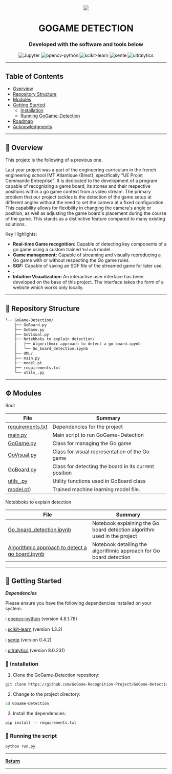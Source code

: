 <div align="center">
    <img src="static/GoStreamLogoTitleRight.png">
    <h1>GOGAME DETECTION</h1>

<h3>Developed with the software and tools below</h3>
<p align="center">
    <img src="https://img.shields.io/badge/Jupyter-F37626.svg?style=flat-square&logo=Jupyter&logoColor=white" alt="Jupyter" />
    <img src="https://img.shields.io/badge/opencv--python-4.8.1.78-blue?style=flat-square&logo=opencv" alt="opencv-python" />
    <img src="https://img.shields.io/badge/scikit--learn-1.3.2-orange?style=flat-square&logo=scikit-learn" alt="scikit-learn" />
    <img src="https://img.shields.io/badge/sente-0.4.2-yellow?style=flat-square&logoColor=white" alt="sente" />
    <img src="https://img.shields.io/badge/ultralytics-8.0.231-brightgreen?style=flat-square&logoColor=white" alt="ultralytics" />
</p>
</div>

---

## Table of Contents
- [Overview](#overview)
- [Repository Structure](#repository-structure)
- [Modules](#modules)
- [Getting Started](#getting-started)
    - [Installation](#installation)
    - [Running GoGame-Detection](#running-gogame-detection)
- [Roadmap](#roadmap)
- [Acknowledgments](#acknowledgments)


---


## 📍 Overview

This projetc is the following of a previous one.

Last year project was a part of the engineering curriculum in the french engineering school IMT Atlantique (Brest), specifically "UE Projet Commande Entreprise".
It is dedicated to the development of a program capable of recognizing a game board, its stones and their respective positions within a go game context from a video stream.
The primary problem that our project tackles is the detection of the game setup at different angles without the need to set the camera at a fixed configuration. This capability allows for flexibility in changing the camera's angle or position, as well as adjusting the game board's placement during the course of the game. This stands as a distinctive feature compared to many existing solutions.


Key Highlights:
- **Real-time Game recognition:** Capable of detecting key components of a go game using a custom trained `Yolov8` model.
- **Game management:** Capable of streaming and visually reproducing a Go game with or without respecting the Go game rules.
- **SGF:** Capable of saving an SGF file of the streamed game for later use. 
- .
- **Intuitive Visualization:** An interactive user interface has been developed on the base of this project. The interface takes the form of a website which works only locally.


---

## 📂 Repository Structure

```sh
└── GoGame-Detection/
    ├── GoBoard.py
    ├── GoGame.py
    ├── GoVisual.py
    ├── Notebboks to explain detection/
    │   ├── Algorithmic approach to detect a go board.ipynb
    │   └── Go_board_detection.ipynb
    ├── UML/
    ├── main.py
    ├── model.pt
    ├── requirements.txt
    └── utils_.py

```

---


## ⚙️ Modules

<summary>Root</summary>

| File                                                                                                          | Summary                   |
| ---                                                                                                           | ---                       |
| [requirements.txt](https://github.com/GoGame-Recognition-Project/GoGame-Detection/blob/main/requirements.txt) | Dependencies for the project |
| [main.py](https://github.com/GoGame-Recognition-Project/GoGame-Detection/blob/main/main.py)                   | Main script to run GoGame-Detection |
| [GoGame.py](https://github.com/GoGame-Recognition-Project/GoGame-Detection/blob/main/GoGame.py)               | Class for managing the Go game |
| [GoVisual.py](https://github.com/GoGame-Recognition-Project/GoGame-Detection/blob/main/GoVisual.py)           | Class for visual representation of the Go game |
| [GoBoard.py](https://github.com/GoGame-Recognition-Project/GoGame-Detection/blob/main/GoBoard.py)             | Class for detecting the board in its current position |
| [utils_.py](https://github.com/GoGame-Recognition-Project/GoGame-Detection/blob/main/utils_.py)               | Utility functions used in GoBoard class |
| [model.pt](https://github.com/GoGame-Recognition-Project/GoGame-Detection/blob/main/model.pt))                | Trained machine learning model file. |



<summary>Notebboks to explain detection</summary>

| File                               | Summary                   |
| ---                                | ---                       |
| [Go_board_detection.ipynb](https://github.com/GoGame-Recognition-Project/GoGame-Detection/blob/main/Notebooks_to_explain_detection/Go_board_detection.ipynb)                                                    | Notebook explaining the Go board detection algorithm used in the project |
| [Algorithmic approach to detect a go board.ipynb](https://github.com/GoGame-Recognition-Project/GoGame-Detection/blob/main/Notebooks_to_explain_detection/Algorithmic_approach_to_detect_a_go_board.ipynb) | Notebook detailing the algorithmic approach for Go board detection |


---

## 🚀 Getting Started

***Dependencies***

Please ensure you have the following dependencies installed on your system:

ℹ️ [opencv-python](https://pypi.org/project/opencv-python/) (version 4.8.1.78)

ℹ️ [scikit-learn](https://scikit-learn.org/stable/install.html) (version 1.3.2)

ℹ️ [sente](https://pypi.org/project/sente/) (version 0.4.2)

ℹ️ [ultralytics](https://pypi.org/project/ultralytics/) (version 8.0.231)

### 🔧 Installation

1. Clone the GoGame-Detection repository:
```sh
git clone https://github.com/GoGame-Recognition-Project/GoGame-Detection.git
```

2. Change to the project directory:
```sh
cd GoGame-Detection
```

3. Install the dependencies:
```sh
pip install -r requirements.txt
```


### 🤖 Running the script

```sh
python run.py
```

---


[**Return**](#Top)

---
